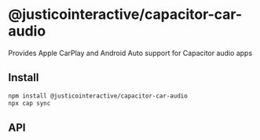 # @justicointeractive/capacitor-car-audio

Provides Apple CarPlay and Android Auto support for Capacitor audio apps

## Install

```bash
npm install @justicointeractive/capacitor-car-audio
npx cap sync
```

## API

<docgen-index></docgen-index>

<docgen-api>
<!-- run docgen to generate docs from the source -->
<!-- More info: https://github.com/ionic-team/capacitor-docgen -->
</docgen-api>
